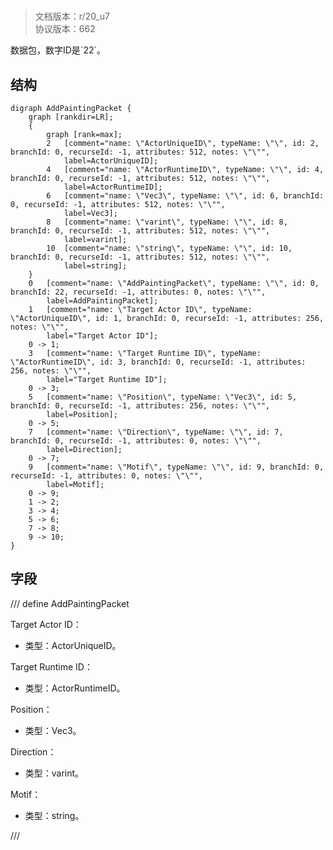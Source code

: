 # <!-- md:samp AddPaintingPacket -->

> 文档版本：r/20_u7<br/>协议版本：662

<!-- md:samp AddPaintingPacket -->数据包，数字ID是`22`。

## 结构

```viz
digraph AddPaintingPacket {
	graph [rankdir=LR];
	{
		graph [rank=max];
		2	[comment="name: \"ActorUniqueID\", typeName: \"\", id: 2, branchId: 0, recurseId: -1, attributes: 512, notes: \"\"",
			label=ActorUniqueID];
		4	[comment="name: \"ActorRuntimeID\", typeName: \"\", id: 4, branchId: 0, recurseId: -1, attributes: 512, notes: \"\"",
			label=ActorRuntimeID];
		6	[comment="name: \"Vec3\", typeName: \"\", id: 6, branchId: 0, recurseId: -1, attributes: 512, notes: \"\"",
			label=Vec3];
		8	[comment="name: \"varint\", typeName: \"\", id: 8, branchId: 0, recurseId: -1, attributes: 512, notes: \"\"",
			label=varint];
		10	[comment="name: \"string\", typeName: \"\", id: 10, branchId: 0, recurseId: -1, attributes: 512, notes: \"\"",
			label=string];
	}
	0	[comment="name: \"AddPaintingPacket\", typeName: \"\", id: 0, branchId: 22, recurseId: -1, attributes: 0, notes: \"\"",
		label=AddPaintingPacket];
	1	[comment="name: \"Target Actor ID\", typeName: \"ActorUniqueID\", id: 1, branchId: 0, recurseId: -1, attributes: 256, notes: \"\"",
		label="Target Actor ID"];
	0 -> 1;
	3	[comment="name: \"Target Runtime ID\", typeName: \"ActorRuntimeID\", id: 3, branchId: 0, recurseId: -1, attributes: 256, notes: \"\"",
		label="Target Runtime ID"];
	0 -> 3;
	5	[comment="name: \"Position\", typeName: \"Vec3\", id: 5, branchId: 0, recurseId: -1, attributes: 256, notes: \"\"",
		label=Position];
	0 -> 5;
	7	[comment="name: \"Direction\", typeName: \"\", id: 7, branchId: 0, recurseId: -1, attributes: 0, notes: \"\"",
		label=Direction];
	0 -> 7;
	9	[comment="name: \"Motif\", typeName: \"\", id: 9, branchId: 0, recurseId: -1, attributes: 0, notes: \"\"",
		label=Motif];
	0 -> 9;
	1 -> 2;
	3 -> 4;
	5 -> 6;
	7 -> 8;
	9 -> 10;
}

```

## 字段

/// define
AddPaintingPacket

Target Actor ID：[<!-- md:samp ActorUniqueID -->](refs/protocols/types/ActorUniqueID.md)

- 类型：ActorUniqueID。

Target Runtime ID：[<!-- md:samp ActorRuntimeID -->](refs/protocols/types/ActorRuntimeID.md)

- 类型：ActorRuntimeID。

Position：[<!-- md:samp Vec3 -->](refs/protocols/types/Vec3.md)

- 类型：Vec3。

Direction：<!-- md:samp varint -->

- 类型：varint。

Motif：<!-- md:samp string -->

- 类型：string。


///
